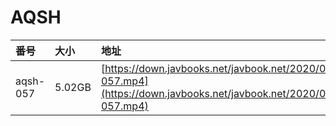 # AQSH

| 番号 | 大小 | 地址 |
| :--- | :--- | :--- |
| aqsh-057 | 5.02GB | [https://down.javbooks.net/javbook.net/2020/06/20/aqsh-057.mp4](https://down.javbooks.net/javbook.net/2020/06/20/aqsh-057.mp4) |

